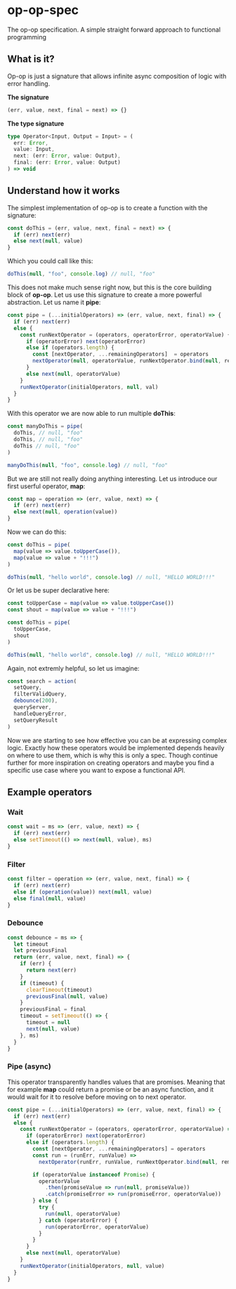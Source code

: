 # op-op-spec
The op-op specification. A simple straight forward approach to functional programming

## What is it?

Op-op is just a signature that allows infinite async composition of logic with error handling.

**The signature**
```js
(err, value, next, final = next) => {}
```

**The type signature**
```ts
type Operator<Input, Output = Input> = (
  err: Error,
  value: Input,
  next: (err: Error, value: Output),
  final: (err: Error, value: Output)
) => void
```

## Understand how it works

The simplest implementation of op-op is to create a function with the signature:

```js
const doThis = (err, value, next, final = next) => {
  if (err) next(err)
  else next(null, value)
}
```

Which you could call like this:

```js
doThis(null, "foo", console.log) // null, "foo"
```

This does not make much sense right now, but this is the core building block of **op-op**. Let us use this signature to create a more powerful abstraction. Let us name it **pipe**:

```js
const pipe = (...initialOperators) => (err, value, next, final) => {
  if (err) next(err)
  else {
    const runNextOperator = (operators, operatorError, operatorValue) {
      if (operatorError) next(operatorError)
      else if (operators.length) {
        const [nextOperator, ...remainingOperators]  = operators
        nextOperator(null, operatorValue, runNextOperator.bind(null, remainingOperators), final || next) 
      }
      else next(null, operatorValue)
    }
    runNextOperator(initialOperators, null, val)
  }
}
```

With this operator we are now able to run multiple **doThis**:

```js
const manyDoThis = pipe(
  doThis, // null, "foo"
  doThis, // null, "foo"
  doThis // null, "foo"
)

manyDoThis(null, "foo", console.log) // null, "foo"
```

But we are still not really doing anything interesting. Let us introduce our first userful operator, **map**:

```js
const map = operation => (err, value, next) => {
  if (err) next(err)
  else next(null, operation(value))
}
```

Now we can do this:

```js
const doThis = pipe(
  map(value => value.toUpperCase()),
  map(value => value + "!!!")
)

doThis(null, "hello world", console.log) // null, "HELLO WORLD!!!"
```

Or let us be super declarative here:

```js
const toUpperCase = map(value => value.toUpperCase())
const shout = map(value => value + "!!!")

const doThis = pipe(
  toUpperCase,
  shout
)

doThis(null, "hello world", console.log) // null, "HELLO WORLD!!!"
```

Again, not extremly helpful, so let us imagine:

```js
const search = action(
  setQuery,
  filterValidQuery,
  debounce(200),
  queryServer,
  handleQueryError,
  setQueryResult
)
```

Now we are starting to see how effective you can be at expressing complex logic. Exactly how these operators would be implemented depends heavily on where to use them, which is why this is only a spec. Though continue further for more inspiration on creating operators and maybe you find a specific use case where you want to expose a functional API.

## Example operators

### Wait

```js
const wait = ms => (err, value, next) => {
  if (err) next(err)
  else setTimeout(() => next(null, value), ms)
}
```

### Filter
```js
const filter = operation => (err, value, next, final) => {
  if (err) next(err)
  else if (operation(value)) next(null, value)
  else final(null, value)
}
```

### Debounce

```js
const debounce = ms => {
  let timeout
  let previousFinal
  return (err, value, next, final) => {
    if (err) {
      return next(err)
    }
    if (timeout) {
      clearTimeout(timeout)
      previousFinal(null, value)
    }
    previousFinal = final
    timeout = setTimeout(() => {
      timeout = null
      next(null, value)
    }, ms)
  }
}
```

### Pipe (async)

This operator transparently handles values that are promises. Meaning that for example **map** could return a promise or be an async function, and it would wait for it to resolve before moving on to next operator.

```js
const pipe = (...initialOperators) => (err, value, next, final) => {
  if (err) next(err)
  else {
    const runNextOperator = (operators, operatorError, operatorValue) => {
      if (operatorError) next(operatorError)
      else if (operators.length) {
        const [nextOperator, ...remainingOperators] = operators
        const run = (runErr, runValue) =>
          nextOperator(runErr, runValue, runNextOperator.bind(null, remainingOperators), final || next)

        if (operatorValue instanceof Promise) {
          operatorValue
            .then(promiseValue => run(null, promiseValue))
            .catch(promiseError => run(promiseError, operatorValue))
        } else {
          try {
            run(null, operatorValue)
          } catch (operatorError) {
            run(operatorError, operatorValue)
          }
        }
      }
      else next(null, operatorValue)
    }
    runNextOperator(initialOperators, null, value)
  }
}
```
